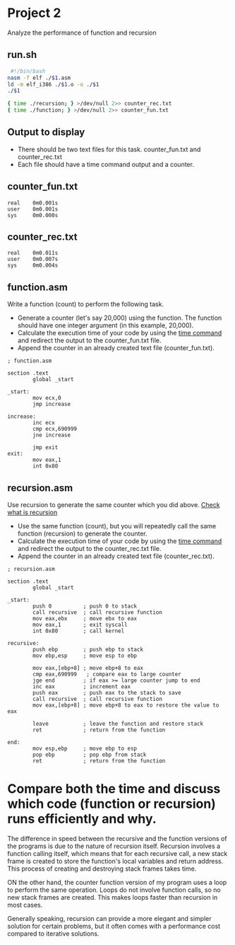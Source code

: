 # Project 2

Analyze the performance of function and recursion

## run.sh

```bash
 #!/bin/bash
nasm -f elf ./$1.asm
ld -m elf_i386 ./$1.o -o ./$1 
./$1

{ time ./recursion; } >/dev/null 2>> counter_rec.txt
{ time ./function; } >/dev/null 2>> counter_fun.txt
```
## Output to display

- There should be two text files for this task. counter_fun.txt and counter_rec.txt
- Each file should have a time command output and a counter.
  
## counter_fun.txt
```
real    0m0.001s
user    0m0.001s
sys     0m0.000s
```
## counter_rec.txt
```
real    0m0.011s
user    0m0.007s
sys     0m0.004s
```
## function.asm 

Write a function (count) to perform the following task.

- Generate a counter (let's say 20,000) using the function. The function should have one integer argument (in this example, 20,000).
- Calculate the execution time of your code by using the [time command](https://en.wikipedia.org/wiki/Time_(Unix)) and redirect the output to the counter_fun.txt file.
- Append the counter in an already created text file (counter_fun.txt).

```assembly
; function.asm 

section .text
        global _start             

_start:
        mov ecx,0
        jmp increase

increase:
        inc ecx
        cmp ecx,690999
        jne increase

        jmp exit
exit:
        mov eax,1
        int 0x80
```

## recursion.asm

Use recursion to generate the same counter which you did above. [Check what is recursion](https://en.wikipedia.org/wiki/Recursion_(computer_science)) 

- Use the same function (count), but you will repeatedly call the same function (recursion) to generate the counter.
- Calculate the execution time of your code by using the [time command](https://en.wikipedia.org/wiki/Time_(Unix)) and redirect the output to the counter_rec.txt file.
- Append the counter in an already created text file (counter_rec.txt).

```assembly
; recursion.asm

section .text
        global _start

_start:
        push 0          ; push 0 to stack
        call recursive  ; call recursive function
        mov eax,ebx     ; move ebx to eax
        mov eax,1       ; exit syscall
        int 0x80        ; call kernel

recursive:
        push ebp        ; push ebp to stack
        mov ebp,esp     ; move esp to ebp

        mov eax,[ebp+8] ; move ebp+8 to eax
        cmp eax,690999   ; compare eax to large counter
        jge end         ; if eax >= large counter jump to end
        inc eax         ; increment eax
        push eax        ; push eax to the stack to save
        call recursive  ; call recursive function
        mov eax,[ebp+8] ; move ebp+8 to eax to restore the value to eax

        leave           ; leave the function and restore stack
        ret             ; return from the function

end:
        mov esp,ebp     ; move ebp to esp
        pop ebp         ; pop ebp from stack
        ret             ; return from the function
```

# Compare both the time and discuss which code (function or recursion) runs efficiently and why.
The difference in speed between the recursive and the function versions of the programs is due to the nature of recursion itself. Recursion involves a function calling itself, which means that for each recursive call, a new stack frame is created to store the function's local variables and return address. This process of creating and destroying stack frames takes time.

ON the other hand, the counter function version of my program uses a loop to perform the same operation. Loops do not involve function calls, so no new stack frames are created. This makes loops faster than recursion in most cases.

Generally speaking, recursion can provide a more elegant and simpler solution for certain problems, but it often comes with a performance cost compared to iterative solutions.
